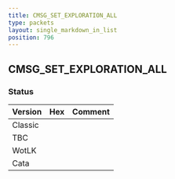 ```yaml
---
title: CMSG_SET_EXPLORATION_ALL
type: packets
layout: single_markdown_in_list
position: 796
---
```


## CMSG_SET_EXPLORATION_ALL

### Status

Version | Hex | Comment
---------- | ---------- | ---------- 
Classic |  |  
TBC |  |  
WotLK |  |  
Cata |  |  
